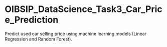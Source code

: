 # OIBSIP_DataScience_Task3_Car_Price_Prediction
Predict used car selling price using machine learning models (Linear Regression and Random Forest).
